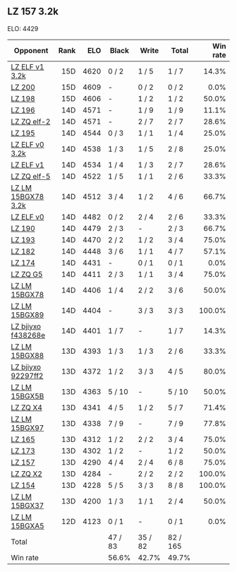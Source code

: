 ## LZ 157 3.2k ##

ELO: 4429

Opponent | Rank | ELO | Black | Write | Total | Win rate
---------|-----:|----:|-------|-------|-------|-------:
[LZ ELF v1 3.2k](LZ%20ELF%20v1%203.2k.md) | 15D | 4620 | 0 / 2 | 1 / 5 | 1 / 7 | 14.3%
[LZ 200](LZ%20200.md) | 15D | 4609 | - | 0 / 2 | 0 / 2 | 0.0%
[LZ 198](LZ%20198.md) | 15D | 4606 | - | 1 / 2 | 1 / 2 | 50.0%
[LZ 196](LZ%20196.md) | 14D | 4571 | - | 1 / 9 | 1 / 9 | 11.1%
[LZ ZQ elf-2](LZ%20ZQ%20elf-2.md) | 14D | 4571 | - | 2 / 7 | 2 / 7 | 28.6%
[LZ 195](LZ%20195.md) | 14D | 4544 | 0 / 3 | 1 / 1 | 1 / 4 | 25.0%
[LZ ELF v0 3.2k](LZ%20ELF%20v0%203.2k.md) | 14D | 4538 | 1 / 3 | 1 / 5 | 2 / 8 | 25.0%
[LZ ELF v1](LZ%20ELF%20v1.md) | 14D | 4534 | 1 / 4 | 1 / 3 | 2 / 7 | 28.6%
[LZ ZQ elf-5](LZ%20ZQ%20elf-5.md) | 14D | 4522 | 1 / 5 | 1 / 1 | 2 / 6 | 33.3%
[LZ LM 15BGX78 3.2k](LZ%20LM%2015BGX78%203.2k.md) | 14D | 4512 | 3 / 4 | 1 / 2 | 4 / 6 | 66.7%
[LZ ELF v0](LZ%20ELF%20v0.md) | 14D | 4482 | 0 / 2 | 2 / 4 | 2 / 6 | 33.3%
[LZ 190](LZ%20190.md) | 14D | 4479 | 2 / 3 | - | 2 / 3 | 66.7%
[LZ 193](LZ%20193.md) | 14D | 4470 | 2 / 2 | 1 / 2 | 3 / 4 | 75.0%
[LZ 182](LZ%20182.md) | 14D | 4448 | 3 / 6 | 1 / 1 | 4 / 7 | 57.1%
[LZ 174](LZ%20174.md) | 14D | 4431 | - | 0 / 1 | 0 / 1 | 0.0%
[LZ ZQ G5](LZ%20ZQ%20G5.md) | 14D | 4411 | 2 / 3 | 1 / 1 | 3 / 4 | 75.0%
[LZ LM 15BGX78](LZ%20LM%2015BGX78.md) | 14D | 4406 | 1 / 4 | 2 / 2 | 3 / 6 | 50.0%
[LZ LM 15BGX89](LZ%20LM%2015BGX89.md) | 14D | 4404 | - | 3 / 3 | 3 / 3 | 100.0%
[LZ bjiyxo f438268e](LZ%20bjiyxo%20f438268e.md) | 14D | 4401 | 1 / 7 | - | 1 / 7 | 14.3%
[LZ LM 15BGX88](LZ%20LM%2015BGX88.md) | 13D | 4393 | 1 / 3 | 1 / 3 | 2 / 6 | 33.3%
[LZ bjiyxo 92297ff2](LZ%20bjiyxo%2092297ff2.md) | 13D | 4372 | 1 / 2 | 3 / 3 | 4 / 5 | 80.0%
[LZ LM 15BGX5B](LZ%20LM%2015BGX5B.md) | 13D | 4363 | 5 / 10 | - | 5 / 10 | 50.0%
[LZ ZQ X4](LZ%20ZQ%20X4.md) | 13D | 4341 | 4 / 5 | 1 / 2 | 5 / 7 | 71.4%
[LZ LM 15BGX97](LZ%20LM%2015BGX97.md) | 13D | 4338 | 7 / 9 | - | 7 / 9 | 77.8%
[LZ 165](LZ%20165.md) | 13D | 4312 | 1 / 2 | 2 / 2 | 3 / 4 | 75.0%
[LZ 173](LZ%20173.md) | 13D | 4302 | 1 / 2 | - | 1 / 2 | 50.0%
[LZ 157](LZ%20157.md) | 13D | 4290 | 4 / 4 | 2 / 4 | 6 / 8 | 75.0%
[LZ ZQ X2](LZ%20ZQ%20X2.md) | 13D | 4284 | - | 2 / 2 | 2 / 2 | 100.0%
[LZ 154](LZ%20154.md) | 13D | 4228 | 5 / 5 | 3 / 3 | 8 / 8 | 100.0%
[LZ LM 15BGX37](LZ%20LM%2015BGX37.md) | 13D | 4200 | 1 / 3 | 1 / 1 | 2 / 4 | 50.0%
[LZ LM 15BGXA5](LZ%20LM%2015BGXA5.md) | 12D | 4123 | 0 / 1 | - | 0 / 1 | 0.0%
Total | | | 47 / 83 | 35 / 82 | 82 / 165 | 
Win rate| | | 56.6% | 42.7% | 49.7% | 
